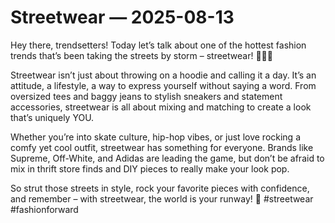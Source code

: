 # Streetwear — 2025-08-13

Hey there, trendsetters! Today let’s talk about one of the hottest fashion trends that’s been taking the streets by storm – streetwear! 🚶‍♂️🔥

Streetwear isn’t just about throwing on a hoodie and calling it a day. It’s an attitude, a lifestyle, a way to express yourself without saying a word. From oversized tees and baggy jeans to stylish sneakers and statement accessories, streetwear is all about mixing and matching to create a look that’s uniquely YOU.

Whether you’re into skate culture, hip-hop vibes, or just love rocking a comfy yet cool outfit, streetwear has something for everyone. Brands like Supreme, Off-White, and Adidas are leading the game, but don’t be afraid to mix in thrift store finds and DIY pieces to really make your look pop.

So strut those streets in style, rock your favorite pieces with confidence, and remember – with streetwear, the world is your runway! 💫 #streetwear #fashionforward